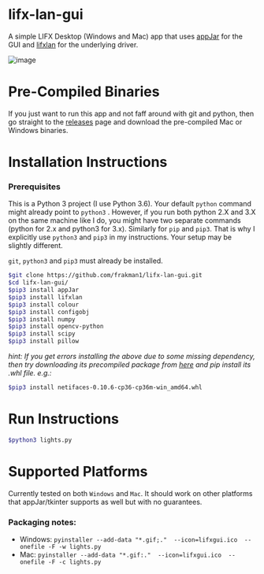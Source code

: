 # lifx-lan-gui
A simple LIFX Desktop (Windows and Mac) app that uses [appJar](https://github.com/jarvisteach/appJar) for the GUI and [lifxlan](https://github.com/mclarkk/lifxlan) for the underlying driver. 



![image](https://user-images.githubusercontent.com/5826484/36358189-e43de388-14d7-11e8-99c8-dca0ee02d76d.png)

# Pre-Compiled Binaries

If you just want to run this app and not faff around with git and python, then go straight to the [releases](https://github.com/frakman1/lifx-lan-gui/releases) page and download the pre-compiled Mac or Windows binaries. 

# Installation Instructions
### Prerequisites
This is a Python 3 project (I  use Python 3.6). Your default `python` command might already point to `python3`
. However, if you run both python 2.X and 3.X on the same machine like I do, you might have two separate commands (python for 2.x and python3 for 3.x). Similarly for `pip` and `pip3`. That is why I explicitly use `python3` and `pip3` in my instructions. Your setup may be slightly different.

`git`, `python3` and `pip3` must already be installed.
```bash
$git clone https://github.com/frakman1/lifx-lan-gui.git
$cd lifx-lan-gui/
$pip3 install appJar
$pip3 install lifxlan
$pip3 install colour
$pip3 install configobj
$pip3 install numpy
$pip3 install opencv-python
$pip3 install scipy
$pip3 install pillow
```
*hint: If you get errors installing the above due to some missing dependency, then try downloading its precompiled package from [here](https://www.lfd.uci.edu/~gohlke/pythonlibs/) and pip install its .whl file. e.g.:*<br>
```bash
$pip3 install netifaces‑0.10.6‑cp36‑cp36m‑win_amd64.whl
```

# Run Instructions
```bash
$python3 lights.py
```

# Supported Platforms

Currently tested on both `Windows` and `Mac`. It should work on other platforms that appJar/tkinter supports as well but with no guarantees.


### Packaging notes:
- Windows:
`pyinstaller --add-data "*.gif;."  --icon=lifxgui.ico  --onefile -F -w lights.py`
- Mac:
`pyinstaller --add-data "*.gif:."  --icon=lifxgui.ico  --onefile -F -c lights.py`
